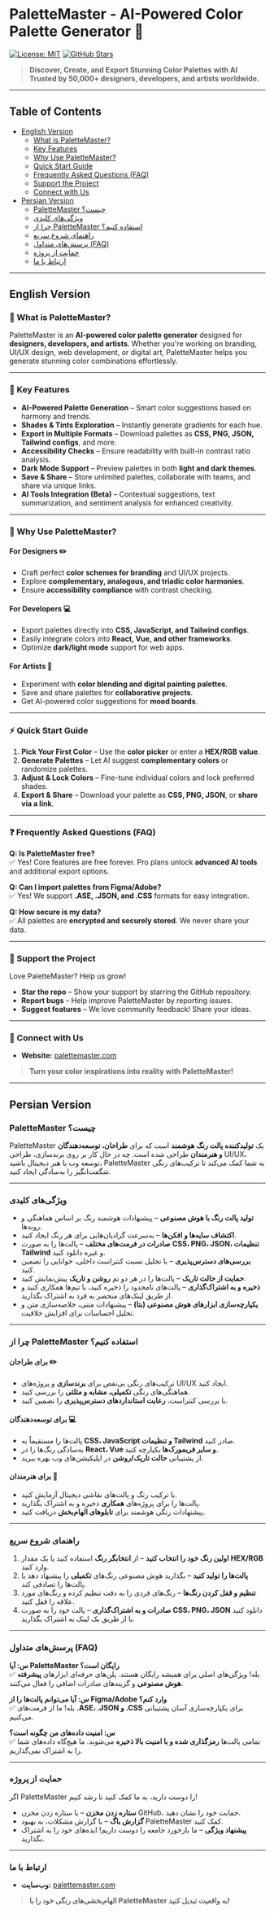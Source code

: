 # PaletteMaster - AI-Powered Color Palette Generator 🎨

[![License: MIT](https://img.shields.io/badge/License-MIT-blue.svg)](https://opensource.org/licenses/MIT)
[![GitHub Stars](https://img.shields.io/github/stars/yourusername/palettemaster?style=social)](https://github.com/yourusername/palettemaster)

> **Discover, Create, and Export Stunning Color Palettes with AI**  
> **Trusted by 50,000+ designers, developers, and artists worldwide.**

---

## Table of Contents

- [English Version](#english-version)
  - [What is PaletteMaster?](#what-is-palettemaster)
  - [Key Features](#key-features)
  - [Why Use PaletteMaster?](#why-use-palettemaster)
  - [Quick Start Guide](#quick-start-guide)
  - [Frequently Asked Questions (FAQ)](#frequently-asked-questions-faq)
  - [Support the Project](#support-the-project)
  - [Connect with Us](#connect-with-us)
- [Persian Version](#persian-version)
  - [PaletteMaster چیست؟](#palettemaster-چیست)
  - [ویژگی‌های کلیدی](#ویژگی‌های-کلیدی)
  - [چرا از PaletteMaster استفاده کنیم؟](#چرا-از-palettemaster-استفاده-کنیم)
  - [راهنمای شروع سریع](#راهنمای-شروع-سریع)
  - [پرسش‌های متداول (FAQ)](#پرسش‌های-متداول-faq)
  - [حمایت از پروژه](#حمایت-از-پروژه)
  - [ارتباط با ما](#ارتباط-با-ما)

---

## English Version

### 🚀 What is PaletteMaster?

PaletteMaster is an **AI-powered color palette generator** designed for **designers, developers, and artists**. Whether you're working on branding, UI/UX design, web development, or digital art, PaletteMaster helps you generate stunning color combinations effortlessly.

---

### 🌟 Key Features

- **AI-Powered Palette Generation** – Smart color suggestions based on harmony and trends.
- **Shades & Tints Exploration** – Instantly generate gradients for each hue.
- **Export in Multiple Formats** – Download palettes as **CSS, PNG, JSON, Tailwind configs**, and more.
- **Accessibility Checks** – Ensure readability with built-in contrast ratio analysis.
- **Dark Mode Support** – Preview palettes in both **light and dark themes**.
- **Save & Share** – Store unlimited palettes, collaborate with teams, and share via unique links.
- **AI Tools Integration (Beta)** – Contextual suggestions, text summarization, and sentiment analysis for enhanced creativity.

---

### 🎨 Why Use PaletteMaster?

#### For Designers ✏️

- Craft perfect **color schemes for branding** and UI/UX projects.
- Explore **complementary, analogous, and triadic color harmonies**.
- Ensure **accessibility compliance** with contrast checking.

#### For Developers 💻

- Export palettes directly into **CSS, JavaScript, and Tailwind configs**.
- Easily integrate colors into **React, Vue, and other frameworks**.
- Optimize **dark/light mode** support for web apps.

#### For Artists 🎨

- Experiment with **color blending and digital painting palettes**.
- Save and share palettes for **collaborative projects**.
- Get AI-powered color suggestions for **mood boards**.

---

### ⚡ Quick Start Guide

1. **Pick Your First Color** – Use the **color picker** or enter a **HEX/RGB value**.
2. **Generate Palettes** – Let AI suggest **complementary colors** or randomize palettes.
3. **Adjust & Lock Colors** – Fine-tune individual colors and lock preferred shades.
4. **Export & Share** – Download your palette as **CSS, PNG, JSON**, or **share via a link**.

---

### ❓ Frequently Asked Questions (FAQ)

**Q: Is PaletteMaster free?**  
✅ Yes! Core features are free forever. Pro plans unlock **advanced AI tools** and additional export options.

**Q: Can I import palettes from Figma/Adobe?**  
✅ Yes! We support **.ASE, .JSON, and .CSS** formats for easy integration.

**Q: How secure is my data?**  
✅ All palettes are **encrypted and securely stored**. We never share your data.

---

### 💖 Support the Project

Love PaletteMaster? Help us grow!  
- **Star the repo** – Show your support by starring the GitHub repository.
- **Report bugs** – Help improve PaletteMaster by reporting issues.
- **Suggest features** – We love community feedback! Share your ideas.

---

### 🔗 Connect with Us

- **Website:** [palettemaster.com](https://palettemaster.vercel.app/)

> **Turn your color inspirations into reality with PaletteMaster!**

---

## Persian Version

### PaletteMaster چیست؟

PaletteMaster یک **تولیدکننده پالت رنگ هوشمند** است که برای **طراحان، توسعه‌دهندگان و هنرمندان** طراحی شده است. چه در حال کار بر روی برندسازی، طراحی UI/UX، توسعه وب یا هنر دیجیتال باشید، PaletteMaster به شما کمک می‌کند تا ترکیب‌های رنگی شگفت‌انگیز را به‌سادگی ایجاد کنید.

---

### ویژگی‌های کلیدی

- **تولید پالت رنگ با هوش مصنوعی** – پیشنهادات هوشمند رنگ بر اساس هماهنگی و روندها.
- **اکتشاف سایه‌ها و افکن‌ها** – به‌سرعت گرادیان‌هایی برای هر رنگ ایجاد کنید.
- **صادرات در فرمت‌های مختلف** – پالت‌ها را به صورت **CSS، PNG، JSON، تنظیمات Tailwind** و غیره دانلود کنید.
- **بررسی‌های دسترس‌پذیری** – با تحلیل نسبت کنتراست داخلی، خوانایی را تضمین کنید.
- **حمایت از حالت تاریک** – پالت‌ها را در هر دو تم **روشن و تاریک** پیش‌نمایش کنید.
- **ذخیره و به اشتراک‌گذاری** – پالت‌های نامحدود را ذخیره کنید، با تیم‌ها همکاری کنید و از طریق لینک‌های منحصر به فرد به اشتراک بگذارید.
- **یکپارچه‌سازی ابزارهای هوش مصنوعی (بتا)** – پیشنهادات متنی، خلاصه‌سازی متن و تحلیل احساسات برای افزایش خلاقیت.

---

### چرا از PaletteMaster استفاده کنیم؟

#### برای طراحان ✏️

- ترکیب‌های رنگی بی‌نقص برای **برندسازی** و پروژه‌های UI/UX ایجاد کنید.
- هماهنگی‌های رنگی **تکمیلی، مشابه و مثلثی** را بررسی کنید.
- با بررسی کنتراست، **رعایت استانداردهای دسترس‌پذیری** را تضمین کنید.

#### برای توسعه‌دهندگان 💻

- پالت‌ها را مستقیماً به **CSS، JavaScript و تنظیمات Tailwind** صادر کنید.
- به‌سادگی رنگ‌ها را در **React، Vue و سایر فریمورک‌ها** یکپارچه کنید.
- از پشتیبانی **حالت تاریک/روشن** در اپلیکیشن‌های وب بهره ببرید.

#### برای هنرمندان 🎨

- با ترکیب رنگ و پالت‌های نقاشی دیجیتال آزمایش کنید.
- پالت‌ها را برای پروژه‌های **همکاری** ذخیره و به اشتراک بگذارید.
- پیشنهادات رنگی هوشمند برای **تابلوهای الهام‌بخش** دریافت کنید.

---

### راهنمای شروع سریع

1. **اولین رنگ خود را انتخاب کنید** – از **انتخابگر رنگ** استفاده کنید یا یک مقدار **HEX/RGB** وارد کنید.
2. **پالت‌ها را تولید کنید** – بگذارید هوش مصنوعی رنگ‌های **تکمیلی** را پیشنهاد دهد یا پالت‌ها را تصادفی کند.
3. **تنظیم و قفل کردن رنگ‌ها** – رنگ‌های فردی را به دقت تنظیم کرده و رنگ‌های مورد علاقه را قفل کنید.
4. **صادرات و به اشتراک‌گذاری** – پالت خود را به صورت **CSS، PNG، JSON** دانلود کنید یا از طریق یک لینک به اشتراک بگذارید.

---

### پرسش‌های متداول (FAQ)

**س: آیا PaletteMaster رایگان است؟**  
✅ بله! ویژگی‌های اصلی برای همیشه رایگان هستند. پلن‌های حرفه‌ای ابزارهای **پیشرفته هوش مصنوعی** و گزینه‌های صادرات اضافی را فعال می‌کنند.

**س: آیا می‌توانم پالت‌ها را از Figma/Adobe وارد کنم؟**  
✅ بله! ما از فرمت‌های **.ASE، .JSON و .CSS** برای یکپارچه‌سازی آسان پشتیبانی می‌کنیم.

**س: امنیت داده‌های من چگونه است؟**  
✅ تمامی پالت‌ها **رمزگذاری شده و با امنیت بالا ذخیره** می‌شوند. ما هیچ‌گاه داده‌های شما را به اشتراک نمی‌گذاریم.

---

### حمایت از پروژه

اگر PaletteMaster را دوست دارید، به ما کمک کنید تا رشد کنیم!  
- **ستاره زدن مخزن** – با ستاره زدن مخزن GitHub، حمایت خود را نشان دهید.  
- **گزارش باگ** – با گزارش مشکلات، به بهبود PaletteMaster کمک کنید.  
- **پیشنهاد ویژگی** – ما بازخورد جامعه را دوست داریم! ایده‌های خود را به اشتراک بگذارید.

---

### ارتباط با ما

- **وب‌سایت:** [palettemaster.com](https://palettemaster.vercel.app/)

> **الهام‌بخشی‌های رنگی خود را با PaletteMaster به واقعیت تبدیل کنید!**
